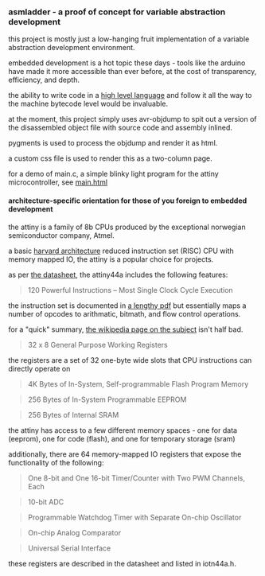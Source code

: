 ### asmladder - a proof of concept for variable abstraction development

this project is mostly just a low-hanging fruit implementation of a variable abstraction development environment.

embedded development is a hot topic these days - tools like the arduino have made it more accessible than ever before, at the cost of transparency, efficiency, and depth.

the ability to write code in a [high level language](https://github.com/languages/CoffeeScript) and follow it all the way to the machine bytecode level would be invaluable.

at the moment, this project simply uses avr-objdump to spit out a version of the disassembled object file with source code and assembly inlined. 

pygments is used to process the objdump and render it as html.

a custom css file is used to render this as a two-column page.

for a demo of main.c, a simple blinky light program for the attiny microcontroller, see [main.html](http://itdaniher.github.com/asmladder/main.html)



#### architecture-specific orientation for those of you foreign to embedded development

the attiny is a family of 8b CPUs produced by the exceptional norwegian semiconductor company, Atmel.

a basic [harvard architecture](http://infocenter.arm.com/help/index.jsp?topic=/com.arm.doc.faqs/ka3839.html) reduced instruction set (RISC)  CPU with memory mapped IO, the attiny is a popular choice for projects.

as per [the datasheet](http://www.atmel.com/Images/doc8183.pdf), the attiny44a includes the following features:

> 120 Powerful Instructions – Most Single Clock Cycle Execution

the instruction set is documented in [a lengthy pdf](http://www.atmel.com/Images/doc0856.pdf) but essentially maps a number of opcodes to arithmatic, bitmath, and flow control operations.

for a "quick" summary, [the wikipedia page on the subject](http://en.wikipedia.org/wiki/AVR_instruction_set) isn't half bad.

> 32 x 8 General Purpose Working Registers

the registers are a set of 32 one-byte wide slots that CPU instructions can directly operate on

> 4K Bytes of In-System, Self-programmable Flash Program Memory

> 256 Bytes of In-System Programmable EEPROM

> 256 Bytes of Internal SRAM

the attiny has access to a few different memory spaces - one for data (eeprom), one for code (flash), and one for temporary storage (sram)

additionally, there are 64 memory-mapped IO registers that expose the functionality of the following:

> One 8-bit and One 16-bit Timer/Counter with Two PWM Channels, Each

> 10-bit ADC

> Programmable Watchdog Timer with Separate On-chip Oscillator

> On-chip Analog Comparator

> Universal Serial Interface

these registers are described in the datasheet and listed in iotn44a.h. 
